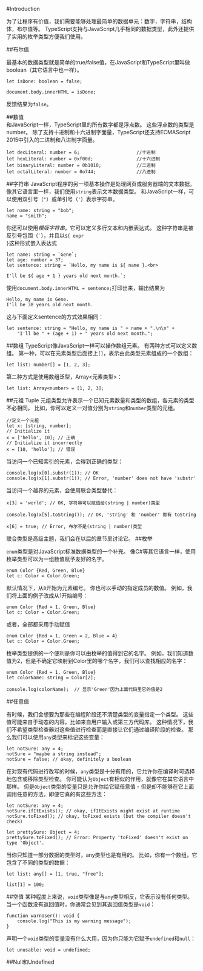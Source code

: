 #Introduction

为了让程序有价值，我们需要能够处理最简单的数据单元：数字，字符串，结构体，布尔值等。 TypeScript支持与JavaScript几乎相同的数据类型，此外还提供了实用的枚举类型方便我们使用。
   
##布尔值   

最基本的数据类型就是简单的true/false值，在JavaScript和TypeScript里叫做boolean（其它语言中也一样）。   
```
let isDone: boolean = false;

document.body.innerHTML = isDone;
```   
反馈结果为`false`。

##数值   
和JavaScript一样，TypeScript里的所有数字都是浮点数。 这些浮点数的类型是number。 除了支持十进制和十六进制字面量，TypeScript还支持ECMAScript 2015中引入的二进制和八进制字面量。   
```
let decLiteral: number = 6;                     //十进制
let hexLiteral: number = 0xf00d;                //十六进制
let binaryLiteral: number = 0b1010;             //二进制
let octalLiteral: number = 0o744;               //八进制
```

##字符串
JavaScript程序的另一项基本操作是处理网页或服务器端的文本数据。 像其它语言里一样，我们使用`string`表示文本数据类型。 和JavaScript一样，可以使用双引号（`"`）或单引号（`'`）表示字符串。
```
let name: string = "bob";
name = "smith";
```
你还可以使用*模版字符串*，它可以定义多行文本和内嵌表达式。 这种字符串是被反引号包围（<code>`</code>），并且以<code>${ expr }</code>这种形式嵌入表达式
```
let name: string = `Gene`;
let age: number = 37;
let sentence: string = `Hello, my name is ${ name }.<br>

I'll be ${ age + 1 } years old next month.`;
```
使用`document.body.innerHTML = sentence;`打印出来，输出结果为
```
Hello, my name is Gene.
I'll be 38 years old next month.
```
这与下面定义sentence的方式效果相同：
```
let sentence: string = "Hello, my name is " + name + ".\n\n" +
    "I'll be " + (age + 1) + " years old next month.";
```

##数组
TypeScript像JavaScript一样可以操作数组元素。 有两种方式可以定义数组。 第一种，可以在元素类型后面接上`[]`，表示由此类型元素组成的一个数组：   
```
let list: number[] = [1, 2, 3];
```
第二种方式是使用数组泛型，Array<元素类型>：
```
let list: Array<number> = [1, 2, 3];
```

##元祖 Tuple
元组类型允许表示一个已知元素数量和类型的数组，各元素的类型不必相同。 比如，你可以定义一对值分别为`string`和`number`类型的元组。
```
//定义一个元祖
let x: [string, number];
// Initialize it
x = ['hello', 10]; // 正确
// Initialize it incorrectly
x = [10, 'hello']; // 错误
```
当访问一个已知索引的元素，会得到正确的类型：
```
console.log(x[0].substr(1)); // OK
console.log(x[1].substr(1)); // Error, 'number' does not have 'substr'
```
当访问一个越界的元素，会使用联合类型替代：
```
x[3] = 'world'; // OK, 字符串可以赋值给(string | number)类型

console.log(x[5].toString()); // OK, 'string' 和 'number' 都有 toString

x[6] = true; // Error, 布尔不是(string | number)类型
```
联合类型是高级主题，我们会在以后的章节里讨论它。
##枚举  

`enum`类型是对JavaScript标准数据类型的一个补充。 像C#等其它语言一样，使用枚举类型可以为一组数值赋予友好的名字。
```
enum Color {Red, Green, Blue}
let c: Color = Color.Green;
```
默认情况下，从`0`开始为元素编号。 你也可以手动的指定成员的数值。 例如，我们将上面的例子改成从1开始编号：
```
enum Color {Red = 1, Green, Blue}
let c: Color = Color.Green;
```
或者，全部都采用手动赋值
```
enum Color {Red = 1, Green = 2, Blue = 4}
let c: Color = Color.Green;
```
枚举类型提供的一个便利是你可以由枚举的值得到它的名字。 例如，我们知道数值为2，但是不确定它映射到Color里的哪个名字，我们可以查找相应的名字：
```
enum Color {Red = 1, Green, Blue}
let colorName: string = Color[2];

console.log(colorName);  // 显示'Green'因为上面代码里它的值是2
```
##任意值

有时候，我们会想要为那些在编程阶段还不清楚类型的变量指定一个类型。 这些值可能来自于动态的内容，比如来自用户输入或第三方代码库。 这种情况下，我们不希望类型检查器对这些值进行检查而是直接让它们通过编译阶段的检查。 那么我们可以使用`any`类型来标记这些变量：
```
let notSure: any = 4;
notSure = "maybe a string instead";
notSure = false; // okay, definitely a boolean
```
在对现有代码进行改写的时候，`any`类型是十分有用的，它允许你在编译时可选择地包含或移除类型检查。 你可能认为`Object`有相似的作用，就像它在其它语言中那样。 但是`Object`类型的变量只是允许你给它赋任意值 - 但是却不能够在它上面调用任意的方法，即便它真的有这些方法：
```
let notSure: any = 4;
notSure.ifItExists(); // okay, ifItExists might exist at runtime
notSure.toFixed(); // okay, toFixed exists (but the compiler doesn't check)

let prettySure: Object = 4;
prettySure.toFixed(); // Error: Property 'toFixed' doesn't exist on type 'Object'.
```
当你只知道一部分数据的类型时，any类型也是有用的。 比如，你有一个数组，它包含了不同的类型的数据：
```
let list: any[] = [1, true, "free"];

list[1] = 100;
```
##空值
某种程度上来说，`void`类型像是与`any`类型相反，它表示没有任何类型。 当一个函数没有返回值时，你通常会见到其返回值类型是`void`：
```
function warnUser(): void {
    console.log("This is my warning message");
}
```
声明一个`void`类型的变量没有什么大用，因为你只能为它赋予`undefined`和`null`：
```
let unusable: void = undefined;
```
##Null和Undefined
